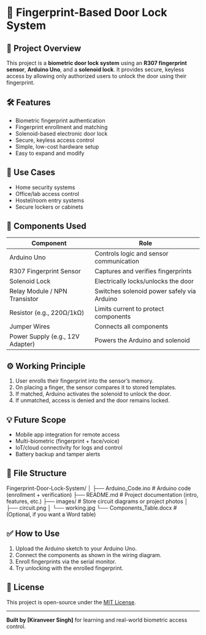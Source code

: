 # 🔐 Fingerprint-Based Door Lock System

## 📌 Project Overview
This project is a **biometric door lock system** using an **R307 fingerprint sensor**, **Arduino Uno**, and a **solenoid lock**. It provides secure, keyless access by allowing only authorized users to unlock the door using their fingerprint.

## 🛠️ Features
- Biometric fingerprint authentication
- Fingerprint enrollment and matching
- Solenoid-based electronic door lock
- Secure, keyless access control
- Simple, low-cost hardware setup
- Easy to expand and modify

## 🎯 Use Cases
- Home security systems
- Office/lab access control
- Hostel/room entry systems
- Secure lockers or cabinets

## 🧩 Components Used

| Component                        | Role                                                             |
|----------------------------------|------------------------------------------------------------------|
| Arduino Uno                      | Controls logic and sensor communication                          |
| R307 Fingerprint Sensor          | Captures and verifies fingerprints                               |
| Solenoid Lock                    | Electrically locks/unlocks the door                              |
| Relay Module / NPN Transistor    | Switches solenoid power safely via Arduino                       |
| Resistor (e.g., 220Ω/1kΩ)        | Limits current to protect components                             |
| Jumper Wires                     | Connects all components                                          |
| Power Supply (e.g., 12V Adapter) | Powers the Arduino and solenoid                                  |

## ⚙️ Working Principle
1. User enrolls their fingerprint into the sensor’s memory.
2. On placing a finger, the sensor compares it to stored templates.
3. If matched, Arduino activates the solenoid to unlock the door.
4. If unmatched, access is denied and the door remains locked.

## 💡 Future Scope
- Mobile app integration for remote access
- Multi-biometric (fingerprint + face/voice)
- IoT/cloud connectivity for logs and control
- Battery backup and tamper alerts

## 📁 File Structure
Fingerprint-Door-Lock-System/
│
├── Arduino_Code.ino        # Arduino code (enrollment + verification)
├── README.md               # Project documentation (intro, features, etc.)
├── images/                 # Store circuit diagrams or project photos
│   ├── circuit.png
│   └── working.jpg
└── Components_Table.docx   # (Optional, if you want a Word table)



## ✅ How to Use
1. Upload the Arduino sketch to your Arduino Uno.
2. Connect the components as shown in the wiring diagram.
3. Enroll fingerprints via the serial monitor.
4. Try unlocking with the enrolled fingerprint.


## 📄 License
This project is open-source under the [MIT License](LICENSE).

---

**Built by [Kiranveer Singh]** for learning and real-world biometric access control.
